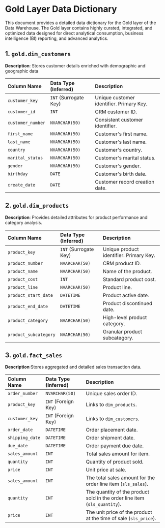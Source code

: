 # Gold Layer Data Dictionary

This document provides a detailed data dictionary for the Gold layer of the Data Warehouse. The Gold layer contains highly curated, integrated, and optimized data designed for direct analytical consumption, business intelligence (BI) reporting, and advanced analytics.

## 1. `gold.dim_customers`

**Description**: Stores customer details enriched with demographic and geographic data

| Column Name | Data Type (Inferred) | Description |
| :---------- | :------------------- | :---------- |
| `customer_key` | `INT` (Surrogate Key) | Unique customer identifier. Primary Key. |
| `customer_id` | `INT` | CRM customer ID. |
| `customer_number` | `NVARCHAR(50)` | Consistent customer identifier. |
| `first_name` | `NVARCHAR(50)` | Customer's first name. |
| `last_name` | `NVARCHAR(50)` | Customer's last name. |
| `country` | `NVARCHAR(50)` | Customer's country. |
| `marital_status` | `NVARCHAR(50)` | Customer's marital status. |
| `gender` | `NVARCHAR(50)` | Customer's gender. |
| `birthday` | `DATE` | Customer's birth date. |
| `create_date` | `DATE` | Customer record creation date. |

## 2. `gold.dim_products`

**Description**: Provides detailed attributes for product performance and category analysis.

| Column Name | Data Type (Inferred) | Description |
| :---------- | :------------------- | :---------- |
| `product_key` | `INT` (Surrogate Key) | Unique product identifier. Primary Key. |
| `product_number` | `NVARCHAR(50)` | CRM product ID. |
| `product_name` | `NVARCHAR(50)` | Name of the product. |
| `product_cost` | `INT` | Standard product cost. |
| `product_line` | `NVARCHAR(50)` | Product line. |
| `product_start_date` | `DATETIME` | Product active date. |
| `product_end_date` | `DATETIME` | Product discontinued date. |
| `product_category` | `NVARCHAR(50)` | High-level product category. |
| `product_subcategory` | `NVARCHAR(50)` | Granular product subcategory. |


## 3. `gold.fact_sales`

**Description**:Stores aggregated and detailed sales transaction data.

| Column Name | Data Type (Inferred) | Description |
| :---------- | :------------------- | :---------- |
| `order_number` | `NVARCHAR(50)` | Unique sales order ID. |
| `product_key` | `INT` (Foreign Key) | Links to `dim_products`. |
| `customer_key` | `INT` (Foreign Key) | Links to `dim_customers`. |
| `order_date` | `DATETIME` | Order placement date. |
| `shipping_date` | `DATETIME` | Order shipment date.  |
| `due_date` | `DATETIME` | Order payment due date.  |
| `sales_amount` | `INT` | Total sales amount for item. |
| `quantity` | `INT` | Quantity of product sold. |
| `price` | `INT` | Unit price at sale. |
| `sales_amount` | `INT` | The total sales amount for the order line item (`sls_sales`). |
| `quantity` | `INT` | The quantity of the product sold in the order line item (`sls_quantity`). |
| `price` | `INT` | The unit price of the product at the time of sale (`sls_price`). |
